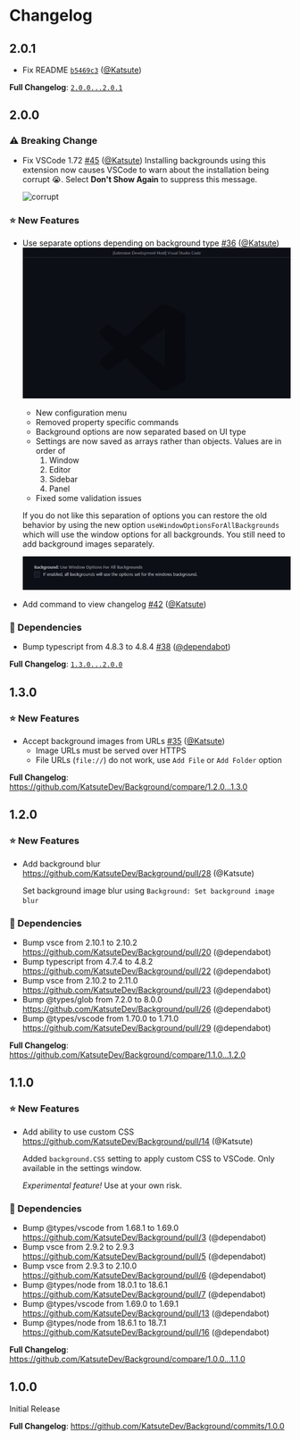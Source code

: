 # Changelog

## 2.0.1

* Fix README [`b5469c3`](https://github.com/KatsuteDev/Background/commit/b5469c307b6734b56ac5cee1213254f11932c75f) ([@Katsute](https://github.com/Katsute))

**Full Changelog**: [`2.0.0...2.0.1`](https://github.com/KatsuteDev/Background/compare/2.0.0...2.0.1)

## 2.0.0

### ⚠️ Breaking Change

* Fix VSCode 1.72 [#45](https://github.com/KatsuteDev/Background/pull/45) ([@Katsute](https://github.com/Katsute))
  Installing backgrounds using this extension now causes VSCode to warn about the installation being corrupt 😭. Select **Don't Show Again** to suppress this message.

  ![corrupt](https://user-images.githubusercontent.com/58778985/194679747-3f0d1d28-f389-4c7e-9bfb-4580c17daf01.gif)

### ⭐ New Features

* Use separate options depending on background type [#36](https://github.com/KatsuteDev/Background/pull/36) ([@Katsute](https://github.com/Katsute))
  ![configuration](https://raw.githubusercontent.com/KatsuteDev/Background/be20d9ec47892bdacf76c5b049b59a0279cf283c/assets/configuration.gif)

  * New configuration menu
  * Removed property specific commands
  * Background options are now separated based on UI type
  * Settings are now saved as arrays rather than objects. Values are in order of
    1. Window
    2. Editor
    3. Sidebar
    4. Panel
  * Fixed some validation issues

  If you do not like this separation of options you can restore the old behavior by using the new option `useWindowOptionsForAllBackgrounds` which will use the window options for all backgrounds. You still need to add background images separately.

  ![old](https://raw.githubusercontent.com/KatsuteDev/Background/be20d9ec47892bdacf76c5b049b59a0279cf283c/assets/old.gif)
* Add command to view changelog [#42](https://github.com/KatsuteDev/Background/pull/42) ([@Katsute](https://github.com/Katsute))

### 📘 Dependencies

* Bump typescript from 4.8.3 to 4.8.4 [#38](https://github.com/KatsuteDev/Background/pull/38) ([@dependabot](https://github.com/dependabot))

**Full Changelog**: [`1.3.0...2.0.0`](https://github.com/KatsuteDev/Background/compare/1.3.0...2.0.0)

## 1.3.0

### ⭐ New Features

* Accept background images from URLs [#35](https://github.com/KatsuteDev/Background/pull/35) ([@Katsute](https://github.com/Katsute))
  * Image URLs must be served over HTTPS
  * File URLs (`file://`) do not work, use `Add File` or `Add Folder` option

**Full Changelog**: https://github.com/KatsuteDev/Background/compare/1.2.0...1.3.0

## 1.2.0

### ⭐ New Features

* Add background blur https://github.com/KatsuteDev/Background/pull/28 (@Katsute)

  Set background image blur using `Background: Set background image blur`

### 📘 Dependencies

* Bump vsce from 2.10.1 to 2.10.2 https://github.com/KatsuteDev/Background/pull/20 (@dependabot)
* Bump typescript from 4.7.4 to 4.8.2 https://github.com/KatsuteDev/Background/pull/22 (@dependabot)
* Bump vsce from 2.10.2 to 2.11.0 https://github.com/KatsuteDev/Background/pull/23 (@dependabot)
* Bump @types/glob from 7.2.0 to 8.0.0 https://github.com/KatsuteDev/Background/pull/26 (@dependabot)
* Bump @types/vscode from 1.70.0 to 1.71.0 https://github.com/KatsuteDev/Background/pull/29 (@dependabot)

**Full Changelog**: https://github.com/KatsuteDev/Background/compare/1.1.0...1.2.0

## 1.1.0

### ⭐ New Features

* Add ability to use custom CSS https://github.com/KatsuteDev/Background/pull/14 (@Katsute)

  Added `background.CSS` setting to apply custom CSS to VSCode. Only available in the settings window.

  _Experimental feature!_ Use at your own risk.

### 📘 Dependencies

* Bump @types/vscode from 1.68.1 to 1.69.0 https://github.com/KatsuteDev/Background/pull/3 (@dependabot)
* Bump vsce from 2.9.2 to 2.9.3 https://github.com/KatsuteDev/Background/pull/5 (@dependabot)
* Bump vsce from 2.9.3 to 2.10.0 https://github.com/KatsuteDev/Background/pull/6 (@dependabot)
* Bump @types/node from 18.0.1 to 18.6.1 https://github.com/KatsuteDev/Background/pull/7 (@dependabot)
* Bump @types/vscode from 1.69.0 to 1.69.1 https://github.com/KatsuteDev/Background/pull/13 (@dependabot)
* Bump @types/node from 18.6.1 to 18.7.1 https://github.com/KatsuteDev/Background/pull/16 (@dependabot)

**Full Changelog**: https://github.com/KatsuteDev/Background/compare/1.0.0...1.1.0

## 1.0.0

Initial Release

**Full Changelog**: https://github.com/KatsuteDev/Background/commits/1.0.0
